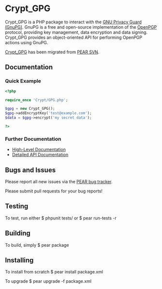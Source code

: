 # Crypt_GPG #
Crypt_GPG is a PHP package to interact with the [GNU Privacy Guard
(GnuPG)](http://www.gnupg.org/). GnuPG is a free and open-source
implementation of the [OpenPGP](http://www.ietf.org/rfc/rfc4880.txt)
protocol, providing key management, data encryption and data signing.
Crypt_GPG provides an object-oriented API for performing OpenPGP
actions using GnuPG.

[Crypt_GPG](http://pear.php.net/package/Crypt_GPG) has been
migrated from [PEAR SVN](https://svn.php.net/repository/pear/packages/Crypt_GPG).

## Documentation ##

### Quick Example
```php
<?php

require_once 'Crypt/GPG.php';

$gpg = new Crypt_GPG();
$gpg->addEncryptKey('test@example.com');
$data = $gpg->encrypt('my secret data');

?>
```

### Further Documentation ###
* [High-Level Documentation](http://pear.php.net/manual/en/package.encryption.crypt-gpg.intro.php)
* [Detailed API Documentation](http://pear.php.net/package/Crypt_GPG/docs/latest/)

## Bugs and Issues ##
Please report all new issues via the [PEAR bug tracker](http://pear.php.net/bugs/search.php?cmd=display&package_name[]=Crypt_GPG).

Please submit pull requests for your bug reports!

## Testing ##
To test, run either
$ phpunit tests/
  or
$ pear run-tests -r

## Building ##
To build, simply
$ pear package

## Installing ##
To install from scratch
$ pear install package.xml

To upgrade
$ pear upgrade -f package.xml
